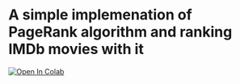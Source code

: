 # A simple implemenation of PageRank algorithm and ranking IMDb movies with it

[![Open In Colab](https://colab.research.google.com/assets/colab-badge.svg)](https://colab.research.google.com/github/abbassix/IMDbPageRank/blob/main/IMDb_PageRank.ipynb)

